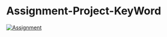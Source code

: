 # Assignment-Project-KeyWord

[![Assignment](https://s20352.pcdn.co/wp-content/uploads/2018/03/2000px-YouTube_social_white_square_2017.svg_-1-1024x778.png)](https://www.youtube.com/watch?v=GywyjzVDliY)





